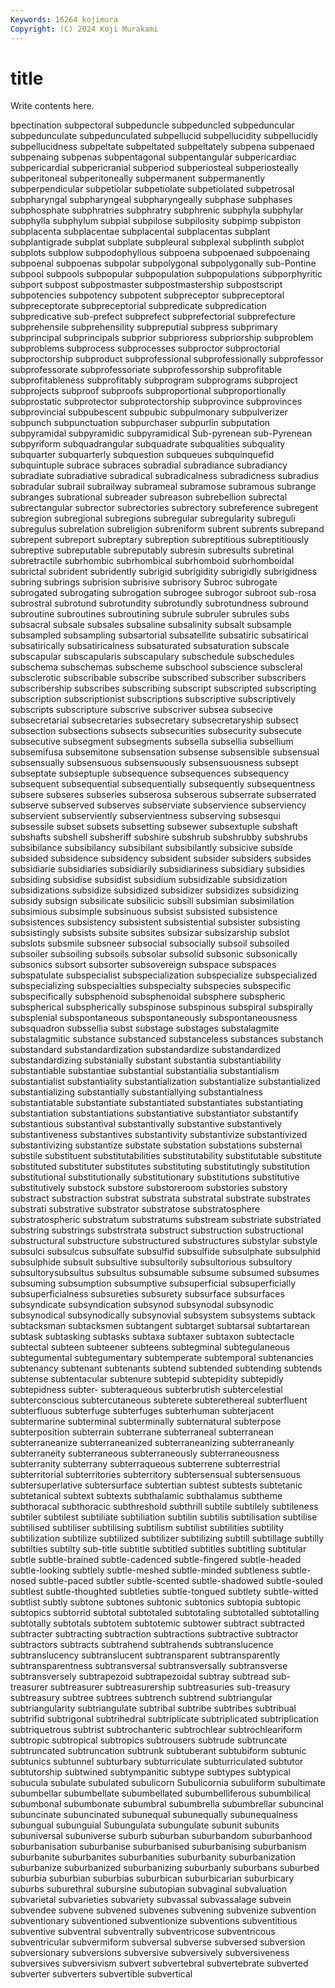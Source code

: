 ```yaml
---
Keywords: 16264 kojimura
Copyright: (C) 2024 Koji Murakami
---
```


# title

Write contents here.



bpectination subpectoral subpeduncle subpeduncled subpeduncular subpedunculate subpedunculated
subpellucid subpellucidity subpellucidly subpellucidness subpeltate subpeltated subpeltately subpena subpenaed subpenaing
subpenas subpentagonal subpentangular subpericardiac subpericardial subpericranial subperiod subperiosteal subperiosteally subperitoneal
subperitoneally subpermanent subpermanently subperpendicular subpetiolar subpetiolate subpetiolated subpetrosal subpharyngal subpharyngeal
subpharyngeally subphase subphases subphosphate subphratries subphratry subphrenic subphyla subphylar subphylla
subphylum subpial subpilose subpilosity subpimp subpiston subplacenta subplacentae subplacental subplacentas
subplant subplantigrade subplat subplate subpleural subplexal subplinth subplot subplots subplow
subpodophyllous subpoena subpoenaed subpoenaing subpoenal subpoenas subpolar subpolygonal subpolygonally sub-Pontine
subpool subpools subpopular subpopulation subpopulations subporphyritic subport subpost subpostmaster subpostmastership
subpostscript subpotencies subpotency subpotent subpreceptor subpreceptoral subpreceptorate subpreceptorial subpredicate subpredication
subpredicative sub-prefect subprefect subprefectorial subprefecture subprehensile subprehensility subpreputial subpress subprimary
subprincipal subprincipals subprior subprioress subpriorship subproblem subproblems subprocess subprocesses subproctor
subproctorial subproctorship subproduct subprofessional subprofessionally subprofessor subprofessorate subprofessoriate subprofessorship subprofitable
subprofitableness subprofitably subprogram subprograms subproject subprojects subproof subproofs subproportional subproportionally
subprostatic subprotector subprotectorship subprovince subprovinces subprovincial subpubescent subpubic subpulmonary subpulverizer
subpunch subpunctuation subpurchaser subpurlin subputation subpyramidal subpyramidic subpyramidical Sub-pyrenean sub-Pyrenean
subpyriform subquadrangular subquadrate subqualities subquality subquarter subquarterly subquestion subqueues subquinquefid
subquintuple subrace subraces subradial subradiance subradiancy subradiate subradiative subradical subradicalness
subradicness subradius subradular subrail subrailway subrameal subramose subramous subrange subranges
subrational subreader subreason subrebellion subrectal subrectangular subrector subrectories subrectory subreference
subregent subregion subregional subregions subregular subregularity subreguli subregulus subrelation subreligion
subreniform subrent subrents subrepand subrepent subreport subreptary subreption subreptitious subreptitiously
subreptive subreputable subreputably subresin subresults subretinal subretractile subrhombic subrhombical subrhomboid
subrhomboidal subrictal subrident subridently subrigid subrigidity subrigidly subrigidness subring subrings
subrision subrisive subrisory Subroc subrogate subrogated subrogating subrogation subrogee subrogor
subroot sub-rosa subrostral subrotund subrotundity subrotundly subrotundness subround subroutine subroutines
subroutining subrule subruler subrules subs subsacral subsale subsales subsaline subsalinity
subsalt subsample subsampled subsampling subsartorial subsatellite subsatiric subsatirical subsatirically subsatiricalness
subsaturated subsaturation subscale subscapular subscapularis subscapulary subschedule subschedules subschema subschemas
subscheme subschool subscience subscleral subsclerotic subscribable subscribe subscribed subscriber subscribers
subscribership subscribes subscribing subscript subscripted subscripting subscription subscriptionist subscriptions subscriptive
subscriptively subscripts subscripture subscrive subscriver subsea subsecive subsecretarial subsecretaries subsecretary
subsecretaryship subsect subsection subsections subsects subsecurities subsecurity subsecute subsecutive subsegment
subsegments subsella subsellia subsellium subsemifusa subsemitone subsensation subsense subsensible subsensual
subsensually subsensuous subsensuously subsensuousness subsept subseptate subseptuple subsequence subsequences subsequency
subsequent subsequential subsequentially subsequently subsequentness subsere subseres subseries subserosa subserous
subserrate subserrated subserve subserved subserves subserviate subservience subserviency subservient subserviently
subservientness subserving subsesqui subsessile subset subsets subsetting subsewer subsextuple subshaft
subshafts subshell subsheriff subshire subshrub subshrubby subshrubs subsibilance subsibilancy subsibilant
subsibilantly subsicive subside subsided subsidence subsidency subsident subsider subsiders subsides
subsidiarie subsidiaries subsidiarily subsidiariness subsidiary subsidies subsiding subsidise subsidist subsidium
subsidizable subsidization subsidizations subsidize subsidized subsidizer subsidizes subsidizing subsidy subsign
subsilicate subsilicic subsill subsimian subsimilation subsimious subsimple subsinuous subsist subsisted
subsistence subsistences subsistency subsistent subsistential subsister subsisting subsistingly subsists subsite
subsites subsizar subsizarship subslot subslots subsmile subsneer subsocial subsocially subsoil
subsoiled subsoiler subsoiling subsoils subsolar subsolid subsonic subsonically subsonics subsort
subsorter subsovereign subspace subspaces subspatulate subspecialist subspecialization subspecialize subspecialized subspecializing
subspecialties subspecialty subspecies subspecific subspecifically subsphenoid subsphenoidal subsphere subspheric subspherical
subspherically subspinose subspinous subspiral subspirally subsplenial subspontaneous subspontaneously subspontaneousness subsquadron
subssellia subst substage substages substalagmite substalagmitic substance substanced substanceless substances
substanch substandard substandardization substandardize substandardized substandardizing substanially substant substantia substantiability
substantiable substantiae substantial substantialia substantialism substantialist substantiality substantialization substantialize substantialized
substantializing substantially substantiallying substantialness substantiatable substantiate substantiated substantiates substantiating substantiation
substantiations substantiative substantiator substantify substantious substantival substantivally substantive substantively substantiveness
substantives substantivity substantivize substantivized substantivizing substantize substate substation substations substernal
substile substituent substitutabilities substitutability substitutable substitute substituted substituter substitutes substituting
substitutingly substitution substitutional substitutionally substitutionary substitutions substitutive substitutively substock substore
substoreroom substories substory substract substraction substrat substrata substratal substrate substrates
substrati substrative substrator substratose substratosphere substratospheric substratum substratums substream substriate
substriated substring substrings substrstrata substruct substruction substructional substructural substructure substructured
substructures substylar substyle subsulci subsulcus subsulfate subsulfid subsulfide subsulphate subsulphid
subsulphide subsult subsultive subsultorily subsultorious subsultory subsultorysubsultus subsultus subsumable subsume
subsumed subsumes subsuming subsumption subsumptive subsuperficial subsuperficially subsuperficialness subsureties subsurety
subsurface subsurfaces subsyndicate subsyndication subsynod subsynodal subsynodic subsynodical subsynodically subsynovial
subsystem subsystems subtack subtacksman subtacksmen subtangent subtarget subtarsal subtartarean subtask
subtasking subtasks subtaxa subtaxer subtaxon subtectacle subtectal subteen subteener subteens
subtegminal subtegulaneous subtegumental subtegumentary subtemperate subtemporal subtenancies subtenancy subtenant subtenants
subtend subtended subtending subtends subtense subtentacular subtenure subtepid subtepidity subtepidly
subtepidness subter- subteraqueous subterbrutish subtercelestial subterconscious subtercutaneous subterete subterethereal subterfluent
subterfluous subterfuge subterfuges subterhuman subterjacent subtermarine subterminal subterminally subternatural subterpose
subterposition subterrain subterrane subterraneal subterranean subterraneanize subterraneanized subterraneanizing subterraneanly subterraneity
subterraneous subterraneously subterraneousness subterranity subterrany subterraqueous subterrene subterrestrial subterritorial subterritories
subterritory subtersensual subtersensuous subtersuperlative subtersurface subtertian subtest subtests subtetanic subtetanical
subtext subtexts subthalamic subthalamus subtheme subthoracal subthoracic subthreshold subthrill subtile
subtilely subtileness subtiler subtilest subtiliate subtiliation subtilin subtilis subtilisation subtilise
subtilised subtiliser subtilising subtilism subtilist subtilities subtility subtilization subtilize subtilized
subtilizer subtilizing subtill subtillage subtilly subtilties subtilty sub-title subtitle subtitled
subtitles subtitling subtitular subtle subtle-brained subtle-cadenced subtle-fingered subtle-headed subtle-looking subtlely
subtle-meshed subtle-minded subtleness subtle-nosed subtle-paced subtler subtle-scented subtle-shadowed subtle-souled subtlest
subtle-thoughted subtleties subtle-tongued subtlety subtle-witted subtlist subtly subtone subtones subtonic
subtonics subtopia subtopic subtopics subtorrid subtotal subtotaled subtotaling subtotalled subtotalling
subtotally subtotals subtotem subtotemic subtower subtract subtracted subtracter subtracting subtraction
subtractions subtractive subtractor subtractors subtracts subtrahend subtrahends subtranslucence subtranslucency subtranslucent
subtransparent subtransparently subtransparentness subtransversal subtransversally subtransverse subtransversely subtrapezoid subtrapezoidal subtray
subtread sub-treasurer subtreasurer subtreasurership subtreasuries sub-treasury subtreasury subtree subtrees subtrench
subtrend subtriangular subtriangularity subtriangulate subtribal subtribe subtribes subtribual subtrifid subtrigonal
subtrihedral subtriplicate subtriplicated subtriplication subtriquetrous subtrist subtrochanteric subtrochlear subtrochleariform subtropic
subtropical subtropics subtrousers subtrude subtruncate subtruncated subtruncation subtrunk subtuberant subtubiform
subtunic subtunics subtunnel subturbary subturriculate subturriculated subtutor subtutorship subtwined subtympanitic
subtype subtypes subtypical subucula subulate subulated subulicorn Subulicornia subuliform subultimate
subumbellar subumbellate subumbellated subumbelliferous subumbilical subumbonal subumbonate subumbral subumbrella subumbrellar
subuncinal subuncinate subuncinated subunequal subunequally subunequalness subungual subunguial Subungulata subungulate
subunit subunits subuniversal subuniverse suburb suburban suburbandom suburbanhood suburbanisation suburbanise
suburbanised suburbanising suburbanism suburbanite suburbanites suburbanities suburbanity suburbanization suburbanize suburbanized
suburbanizing suburbanly suburbans suburbed suburbia suburbian suburbias suburbican suburbicarian suburbicary
suburbs suburethral subursine subutopian subvaginal subvaluation subvarietal subvarieties subvariety subvassal
subvassalage subvein subvendee subvene subvened subvenes subvening subvenize subvention subventionary
subventioned subventionize subventions subventitious subventive subventral subventrally subventricose subventricous subventricular
subvermiform subversal subverse subversed subversion subversionary subversions subversive subversively subversiveness
subversives subversivism subvert subvertebral subvertebrate subverted subverter subverters subvertible subvertical

